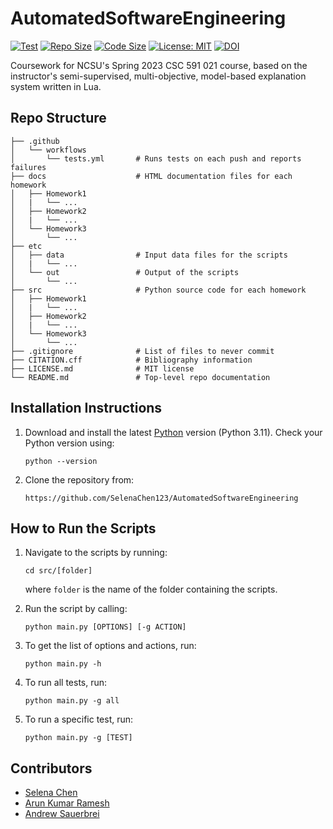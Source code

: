 # AutomatedSoftwareEngineering

[![Test](https://github.com/SelenaChen123/AutomatedSoftwareEngineering/actions/workflows/tests.yml/badge.svg)](https://github.com/SelenaChen123/AutomatedSoftwareEngineering/actions/workflows/tests.yml)
[![Repo Size](https://img.shields.io/github/repo-size/SelenaChen123/AutomatedSoftwareEngineering)](https://github.com/SelenaChen123/AutomatedSoftwareEngineering)
[![Code Size](https://img.shields.io/github/languages/code-size/SelenaChen123/AutomatedSoftwareEngineering)](https://github.com/SelenaChen123/AutomatedSoftwareEngineering)
[![License: MIT](https://img.shields.io/badge/License-MIT-yellow.svg)](https://opensource.org/licenses/MIT)
[![DOI](https://zenodo.org/badge/589330639.svg)](https://zenodo.org/badge/latestdoi/589330639)

Coursework for NCSU's Spring 2023 CSC 591 021 course, based on the instructor's semi-supervised, multi-objective, model-based explanation system written in Lua.

## Repo Structure

```
├── .github
│   └── workflows
│       └── tests.yml       # Runs tests on each push and reports failures
├── docs                    # HTML documentation files for each homework
│   ├── Homework1
│   |   └── ...
│   ├── Homework2
│   |   └── ...
│   └── Homework3
│       └── ...
├── etc
│   ├── data                # Input data files for the scripts
│   |   └── ...
│   └── out                 # Output of the scripts
│       └── ...
├── src                     # Python source code for each homework
│   ├── Homework1
│   |   └── ...
│   ├── Homework2
│   |   └── ...
│   └── Homework3
│       └── ...
├── .gitignore              # List of files to never commit
├── CITATION.cff            # Bibliography information
├── LICENSE.md              # MIT license
└── README.md               # Top-level repo documentation

```

## Installation Instructions

1. Download and install the latest [Python](https://www.python.org/downloads/) version (Python 3.11). Check your Python version using: 

    `python --version`

2. Clone the repository from:

    `https://github.com/SelenaChen123/AutomatedSoftwareEngineering`

## How to Run the Scripts

1. Navigate to the scripts by running:

    `cd src/[folder]`

    where `folder` is the name of the folder containing the scripts.

2. Run the script by calling:
  
    `python main.py [OPTIONS] [-g ACTION]`

3. To get the list of options and actions, run:
   
    `python main.py -h`
  
4. To run all tests, run:
  
   `python main.py -g all`

5. To run a specific test, run:
  
   `python main.py -g [TEST]`

## Contributors

- <a href="https://github.com/SelenaChen123" target="_blank">Selena Chen</a>
- <a href="https://github.com/Arun152k" target="_blank">Arun Kumar Ramesh</a>
- <a href="https://github.com/amsauerb" target="_blank">Andrew Sauerbrei</a>
